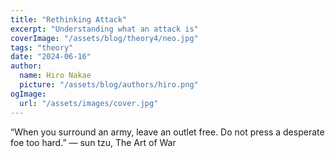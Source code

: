```yaml
---
title: "Rethinking Attack"
excerpt: "Understanding what an attack is"
coverImage: "/assets/blog/theory4/neo.jpg"
tags: "theory"
date: "2024-06-16"
author:
  name: Hiro Nakae
  picture: "/assets/blog/authors/hiro.png"
ogImage:
  url: "/assets/images/cover.jpg"
---
```

“When you surround an army, leave an outlet free. Do not press a desperate foe too hard.”
― sun tzu, The Art of War